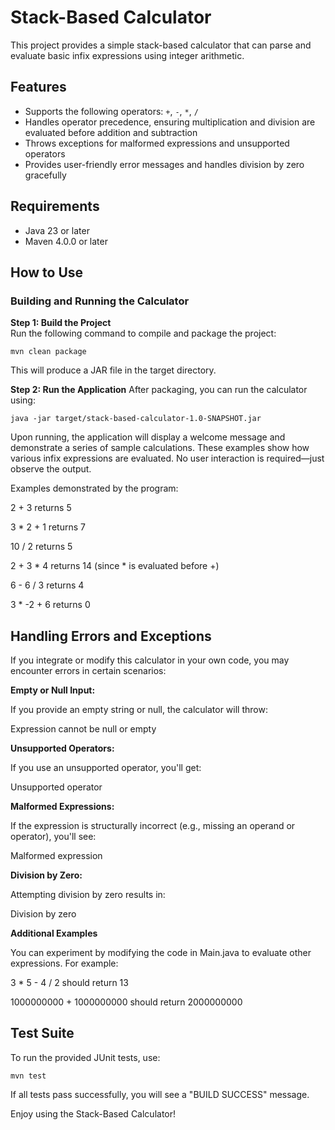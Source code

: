 # Stack-Based Calculator

This project provides a simple stack-based calculator that can parse and evaluate basic infix expressions using integer arithmetic.

## Features

- Supports the following operators: `+`, `-`, `*`, `/`
- Handles operator precedence, ensuring multiplication and division are evaluated before addition and subtraction
- Throws exceptions for malformed expressions and unsupported operators
- Provides user-friendly error messages and handles division by zero gracefully

## Requirements

- Java 23 or later
- Maven 4.0.0 or later

## How to Use

### Building and Running the Calculator

**Step 1: Build the Project**  
Run the following command to compile and package the project:
```
mvn clean package
```
This will produce a JAR file in the target directory.

**Step 2: Run the Application**
After packaging, you can run the calculator using:

```
java -jar target/stack-based-calculator-1.0-SNAPSHOT.jar
```

Upon running, the application will display a welcome message and demonstrate a series of sample calculations. These examples show how various infix expressions are evaluated. No user interaction is required—just observe the output.

Examples demonstrated by the program:

2 + 3 returns 5

3 * 2 + 1 returns 7

10 / 2 returns 5

2 + 3 * 4 returns 14 (since * is evaluated before +)

6 - 6 / 3 returns 4

3 * -2 + 6 returns 0


## Handling Errors and Exceptions ##
If you integrate or modify this calculator in your own code, you may encounter errors in certain scenarios:

**Empty or Null Input:**

If you provide an empty string or null, the calculator will throw:

Expression cannot be null or empty

**Unsupported Operators:**

If you use an unsupported operator, you'll get:

Unsupported operator

**Malformed Expressions:**

If the expression is structurally incorrect (e.g., missing an operand or operator), you'll see:

Malformed expression

**Division by Zero:**

Attempting division by zero results in:

Division by zero

**Additional Examples**

You can experiment by modifying the code in Main.java to evaluate other expressions. For example:

3 * 5 - 4 / 2 should return 13

1000000000 + 1000000000 should return 2000000000

## Test Suite ##
To run the provided JUnit tests, use:

```
mvn test
```
If all tests pass successfully, you will see a "BUILD SUCCESS" message.

Enjoy using the Stack-Based Calculator!




